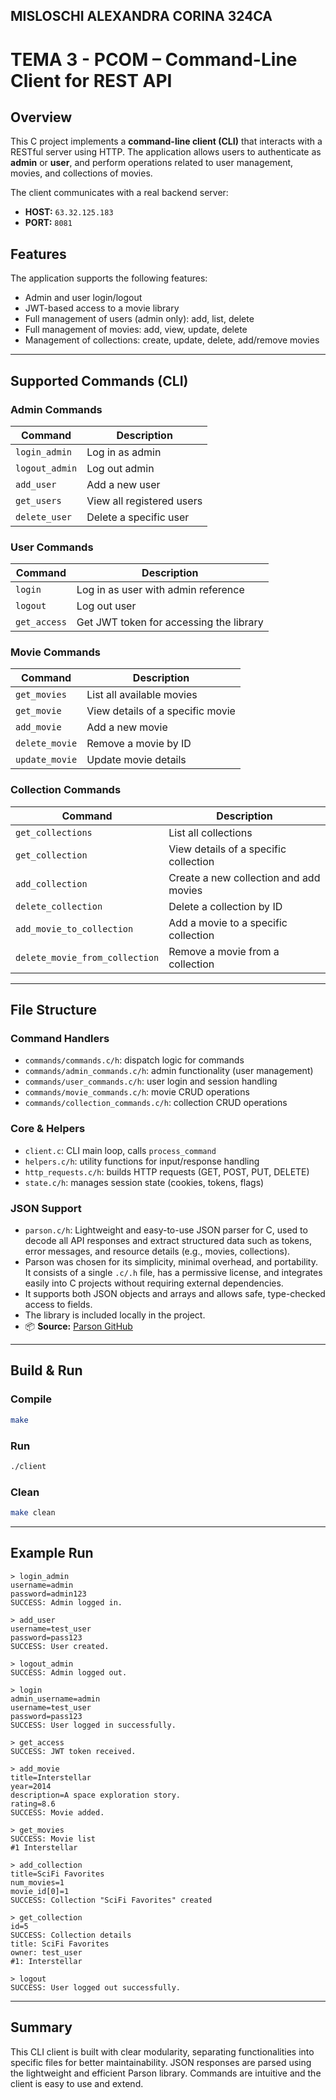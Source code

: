 ## MISLOSCHI ALEXANDRA CORINA 324CA

# TEMA 3 - PCOM – Command-Line Client for REST API

## Overview

This C project implements a **command-line client (CLI)** that interacts with a RESTful server using HTTP. The application allows users to authenticate as **admin** or **user**, and perform operations related to user management, movies, and collections of movies.

The client communicates with a real backend server:
- **HOST:** `63.32.125.183`
- **PORT:** `8081`

## Features

The application supports the following features:

- Admin and user login/logout
- JWT-based access to a movie library
- Full management of users (admin only): add, list, delete
- Full management of movies: add, view, update, delete
- Management of collections: create, update, delete, add/remove movies

---

## Supported Commands (CLI)

### Admin Commands

| Command         | Description                       |
|----------------|-----------------------------------|
| `login_admin`   | Log in as admin                   |
| `logout_admin`  | Log out admin                     |
| `add_user`      | Add a new user                    |
| `get_users`     | View all registered users         |
| `delete_user`   | Delete a specific user            |

### User Commands

| Command        | Description                                |
|----------------|--------------------------------------------|
| `login`        | Log in as user with admin reference        |
| `logout`       | Log out user                               |
| `get_access`   | Get JWT token for accessing the library    |

### Movie Commands

| Command         | Description                         |
|-----------------|-------------------------------------|
| `get_movies`     | List all available movies          |
| `get_movie`      | View details of a specific movie   |
| `add_movie`      | Add a new movie                    |
| `delete_movie`   | Remove a movie by ID               |
| `update_movie`   | Update movie details               |

### Collection Commands

| Command                        | Description                                |
|--------------------------------|--------------------------------------------|
| `get_collections`              | List all collections                       |
| `get_collection`               | View details of a specific collection      |
| `add_collection`               | Create a new collection and add movies     |
| `delete_collection`            | Delete a collection by ID                  |
| `add_movie_to_collection`      | Add a movie to a specific collection       |
| `delete_movie_from_collection` | Remove a movie from a collection           |

---

## File Structure

### Command Handlers

- `commands/commands.c/h`: dispatch logic for commands
- `commands/admin_commands.c/h`: admin functionality (user management)
- `commands/user_commands.c/h`: user login and session handling
- `commands/movie_commands.c/h`: movie CRUD operations
- `commands/collection_commands.c/h`: collection CRUD operations

### Core & Helpers

- `client.c`: CLI main loop, calls `process_command`
- `helpers.c/h`: utility functions for input/response handling
- `http_requests.c/h`: builds HTTP requests (GET, POST, PUT, DELETE)
- `state.c/h`: manages session state (cookies, tokens, flags)

### JSON Support

- `parson.c/h`: Lightweight and easy-to-use JSON parser for C, used to decode all API responses and extract structured data such as tokens, error messages, and resource details (e.g., movies, collections).
- Parson was chosen for its simplicity, minimal overhead, and portability. It consists of a single `.c/.h` file, has a permissive license, and integrates easily into C projects without requiring external dependencies.
- It supports both JSON objects and arrays and allows safe, type-checked access to fields.
- The library is included locally in the project.
- 📦 **Source:** [Parson GitHub](https://github.com/kgabis/parson)

---

## Build & Run

### Compile

```bash
make
```

### Run

```bash
./client
```

### Clean

```bash
make clean
```

---

## Example Run

```
> login_admin
username=admin
password=admin123
SUCCESS: Admin logged in.

> add_user
username=test_user
password=pass123
SUCCESS: User created.

> logout_admin
SUCCESS: Admin logged out.

> login
admin_username=admin
username=test_user
password=pass123
SUCCESS: User logged in successfully.

> get_access
SUCCESS: JWT token received.

> add_movie
title=Interstellar
year=2014
description=A space exploration story.
rating=8.6
SUCCESS: Movie added.

> get_movies
SUCCESS: Movie list
#1 Interstellar

> add_collection
title=SciFi Favorites
num_movies=1
movie_id[0]=1
SUCCESS: Collection "SciFi Favorites" created 

> get_collection
id=5
SUCCESS: Collection details
title: SciFi Favorites
owner: test_user
#1: Interstellar

> logout
SUCCESS: User logged out successfully.
```

---

## Summary

This CLI client is built with clear modularity, separating functionalities into specific files for better maintainability. JSON responses are parsed using the lightweight and efficient Parson library. Commands are intuitive and the client is easy to use and extend.